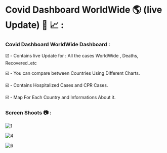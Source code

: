 # Covid Dashboard WorldWide 🌎 (live Update) 🦠 📈 :

### Covid Dashboard WorldWide Dashboard :  

☑️ - Contains live Update for : All the cases WorldWide , Deaths, Recovered..etc

☑️ - You can compare between Countries Using Different Charts.

☑️ - Contains Hospitalized Cases and CPR Cases.

☑️ - Map For Each Country and Informations About it.



### Screen Shoots 📷 :


![1](https://github.com/moadhamousti/Covid-Dashboard/assets/118165767/7a4b9222-339c-4d7e-b187-adcf26848ec5)

![4](https://github.com/moadhamousti/Covid-Dashboard/assets/118165767/54b10ce1-ea47-4f1b-90cd-f7841938834a)

![6](https://github.com/moadhamousti/Covid-Dashboard/assets/118165767/ba4cd409-ec67-4a8c-9327-eeeaf3bfb8be)
